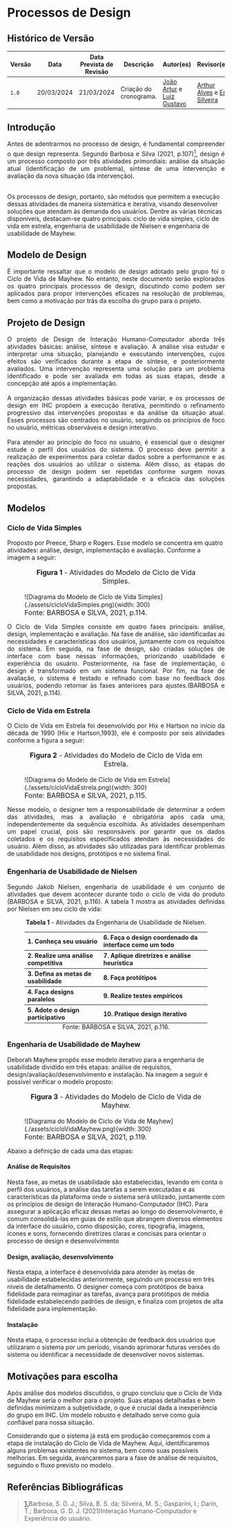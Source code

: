# Processos de Design

## <a>Histórico de Versão</a>

| Versão| Data | Data Prevista de Revisão| Descrição  | Autor(es)  | Revisor(es) |
| ------- | ------ | ------ | ------- | -------- | -------- |
| `1.0` | 20/03/2024 | 21/03/2024 | Criação do cronograma. | [João Artur](https://github.com/joao-artl) e [Luiz Gustavo](https://github.com/LuizGust4vo) | [Arthur Alves](https://github.com/Arthrok) e [Eric Silveira](https://github.com/ericbky) |

## Introdução

<div style="text-align: justify">Antes de adentrarmos no processo de design, é fundamental compreender o que design representa. Segundo Barbosa e Silva (2021, p.107)<a id="anchor_1" href="#REF1"><sup>1<sup></a>, design é um processo composto por três atividades primordiais: análise da situação atual (identificação de um problema), síntese de uma intervenção e avaliação da nova situação (da intervenção).</div>

<br>Os processos de design, portanto, são métodos que permitem a execução dessas atividades de maneira sistemática e iterativa, visando desenvolver soluções que atendam às demanda dos usuários. Dentre as várias técnicas disponíveis, destacam-se quatro principais: ciclo de vida simples, ciclo de vida em estrela, engenharia de usabilidade de Nielsen e engenharia de usabilidade de Mayhew.
<br>
## Modelo de Design
<div style="text-align: justify">É importante ressaltar que o modelo de design adotado pelo grupo foi o Ciclo de Vida de Mayhew. No entanto, neste documento serão explorados os quatro principais processos de design, discutindo como podem ser aplicados para propor intervenções eficazes na resolução de problemas, bem como a motivação por trás da escolha do grupo para o projeto.</div>

## Projeto de Design

<div style="text-align: justify">O projeto de Design de Interação Humano-Computador aborda três atividades básicas: análise, síntese e avaliação. A análise visa estudar e interpretar uma situação, planejando e executando intervenções, cujos efeitos são verificados durante a etapa de síntese, e posteriormente avaliados. Uma intervenção representa uma solução para um problema identificado e pode ser avaliada em todas as suas etapas, desde a concepção até após a implementação.</div>
<br>
<div style="text-align: justify">A organização dessas atividades básicas pode variar, e os processos de design em IHC propõem a execução iterativa, permitindo o refinamento progressivo das intervenções propostas e da análise da situação atual. Esses processos são centrados no usuário, seguindo os princípios de foco no usuário, métricas observáveis e design interativo.</div>
<br/>
<div style="text-align: justify">Para atender ao princípio do foco no usuário, é essencial que o designer estude o perfil dos usuários do sistema. O processo deve permitir a realização de experimentos para coletar dados sobre a performance e as reações dos usuários ao utilizar o sistema. Além disso, as etapas do processo de design podem ser repetidas conforme surgem novas necessidades, garantindo a adaptabilidade e a eficácia das soluções propostas.</div>

## Modelos

### Ciclo de Vida Simples

Proposto por Preece, Sharp e Rogers. Esse modelo se concentra em quatro atividades: análise, design, implementação e avaliação. Conforme a imagem a seguir:

<figure markdown>
<font size="3"><p style="text-align: center"><b>Figura 1</b> - Atividades do Modelo de Ciclo de Vida Simples.</p></font>
![Diagrama do Modelo de Ciclo de Vida Simples](./assets/cicloVidaSimples.png){width: 300}
<figcaption><font size="3">Fonte: BARBOSA e SILVA, 2021, p.114.</font></figcaption>
</figure>

<div style="text-align: justify">O Ciclo de Vida Simples  consiste em quatro fases principais: análise, design, implementação e avaliação. Na fase de análise, são identificadas as necessidades e características dos usuários, juntamente com os requisitos do sistema. Em seguida, na fase de design, são criadas soluções de interface com base nessas informações, priorizando usabilidade e experiência do usuário. Posteriormente, na fase de implementação, o design é transformado em um sistema funcional. Por fim, na fase de avaliação, o sistema é testado e refinado com base no feedback dos usuários, podendo retornar às fases anteriores para ajustes.(BARBOSA e SILVA, 2021, p.114).</div>

### Ciclo de Vida em Estrela

<div style="text-align: justify">O Ciclo de Vida em Estrela foi desenvolvido por Hix e Hartson no início da década de 1990 (Hix e Hartson,1993), ele é composto por seis atividades conforme a figura a seguir:</div>

<figure markdown>
<font size="3"><p style="text-align: center"><b>Figura 2</b> - Atividades do Modelo de Ciclo de Vida em Estrela.</p></font>
![Diagrama do Modelo de Ciclo de Vida em Estrela](./assets/cicloVidaEstrela.png){width: 300}
<figcaption><font size="3">Fonte: BARBOSA e SILVA, 2021, p.115.</font></figcaption>
</figure>

<div style="text-align: justify">Nesse modelo, o designer tem a responsabilidade de determinar a ordem das atividades, mas a avaliação é obrigatória após cada uma, independentemente da sequência escolhida. As atividades desempenham um papel crucial, pois são responsáveis por garantir que os dados coletados e os requisitos especificados atendam às necessidades do usuário. Além disso, as atividades são utilizadas para identificar problemas de usabilidade nos designs, protótipos e no sistema final.</div>

### Engenharia de Usabilidade de Nielsen
<p style="text-align: justify;">Segundo Jakob Nielsen, engenharia de usabilidade é um conjunto de atividades que devem acontecer durante todo o ciclo de vida do produto (BARBOSA e SILVA, 2021, p.116). A tabela 1 mostra as atividades definidas por Nielsen em seu ciclo de vida:</p>

<figure style="text-align: center;">
    <p><b>Tabela 1</b> - Atividades da Engenharia de Usabilidade de Nielsen.</p>
    <table style="margin: 0 auto; text-align: left;">
        <tr>
            <th>1. Conheça seu usuário</th>
            <th>6. Faça o design coordenado da interface como um todo</th>
        </tr>
        <tr>
            <th>2. Realize uma análise competitiva</th>
            <th>7. Aplique diretrizes e análise heurística</th>
        </tr>
        <tr>
            <th>3. Defina as metas de usabilidade</th>
            <th>8. Faça protótipos</th>
        </tr>
        <tr>
            <th>4. Faça designs paralelos</th>
            <th>9. Realize testes empíricos</th>
        </tr>
        <tr>
            <th>5. Adote o design participativo</th>
            <th>10. Pratique design iterativo</th>
        </tr>
    </table>
    <figcaption>Fonte: BARBOSA e SILVA, 2021, p.116.</figcaption>
</figure>

### Engenharia de Usabilidade de Mayhew

Deborah Mayhew propôs esse modelo iterativo para a engenharia de usabilidade dividido em três etapas: análise de requisitos, design/avaliação/desenvolvimento e instalação. Na imagem a seguir é possível verificar o modelo proposto:

<figure markdown>
<font size="3"><p style="text-align: center"><b>Figura 3</b> - Atividades do Modelo de Ciclo de Vida de Mayhew.</p></font>
![Diagrama do Modelo de Ciclo de Vida de Mayhew](./assets/cicloVidaMayhew.png){width: 300}
<figcaption><font size="3">Fonte: BARBOSA e SILVA, 2021, p.119.</font></figcaption>
</figure>

Abaixo a definição de cada uma das etapas:

#### Análise de Requisitos

Nesta fase, as metas de usabilidade são estabelecidas, levando em conta o perfil dos usuários, a análise das tarefas a serem executadas e as características da plataforma onde o sistema será utilizado, juntamente com os princípios de design de Interação Humano-Computador (IHC). Para assegurar a aplicação eficaz dessas metas ao longo do desenvolvimento, é comum consolidá-las em guias de estilo que abrangem diversos elementos da interface do usuário, como disposição, cores, tipografia, imagens, ícones e sons, fornecendo diretrizes claras e concisas para orientar o processo de design e desenvolvimento

#### Design, avaliação, desenvolvimento

Nesta etapa, a interface é desenvolvida para atender às metas de usabilidade estabelecidas anteriormente, seguindo um processo em três níveis de detalhamento. O designer começa com protótipos de baixa fidelidade para reimaginar as tarefas, avança para protótipos de média fidelidade estabelecendo padrões de design, e finaliza com projetos de alta fidelidade para implementação.

#### Instalação

Nesta etapa, o processo inclui a obtenção de feedback dos usuários que utilizaram o sistema por um período, visando aprimorar futuras versões do sistema ou identificar a necessidade de desenvolver novos sistemas.

## Motivações para escolha

Após análise dos modelos discutidos, o grupo concluiu que o Ciclo de Vida de Mayhew seria o melhor para o projeto. Suas etapas detalhadas e bem definidas minimizam a subjetividade, o que é crucial dada a inexperiência do grupo em IHC. Um modelo robusto e detalhado serve como guia confiável para nossa situação.

Considerando que o sistema já está em produção começaremos com a etapa de instalação do Ciclo de Vida de Mayhew. Aqui, identificaremos alguns problemas existentes no sistema, bem como suas possíveis melhorias. Em seguida, avançaremos para a fase de análise de requisitos, seguindo o fluxo previsto no modelo.

## <a>Referências Bibliográficas</a>
> <a id="REF1" href="#anchor_1">1.</a>Barbosa, S. D. J.; Silva, B. S. da; Silveira, M. S.; Gasparini, I.; Darin, T.; Barbosa, G. D. J. (2021)Interação Humano-Computador e Experiência do usuário.